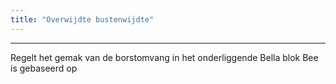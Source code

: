 ```yaml
---
title: "Overwijdte bustenwijdte"
---
```


***

Regelt het gemak van de borstomvang in het onderliggende Bella blok Bee is gebaseerd op




